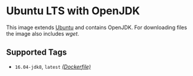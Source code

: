 # Ubuntu LTS with OpenJDK #

This image extends [Ubuntu](https://hub.docker.com/r/_/ubuntu/) and contains OpenJDK. For downloading files the image also includes *wget*.

## Supported Tags ##

- `16.04-jdk8`, `latest` [*(Dockerfile)*](https://github.com/kraitv3/docker-ubuntu-jdk/blob/master/Dockerfile)
